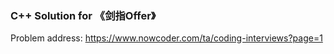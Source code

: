 ### C++ Solution for 《剑指Offer》

Problem address: https://www.nowcoder.com/ta/coding-interviews?page=1